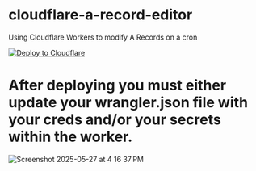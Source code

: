 # cloudflare-a-record-editor
Using Cloudflare Workers to modify A Records on a cron



[![Deploy to Cloudflare](https://deploy.workers.cloudflare.com/button)](https://deploy.workers.cloudflare.com/?url=https://github.com/nkuntz1934/cloudflare-a-record-editor)


# After deploying you must either update your wrangler.json file with your creds and/or your secrets within the worker. 

![Screenshot 2025-05-27 at 4 16 37 PM](https://github.com/user-attachments/assets/acae1b72-d766-43ba-9298-c2be89e6f4dd)
